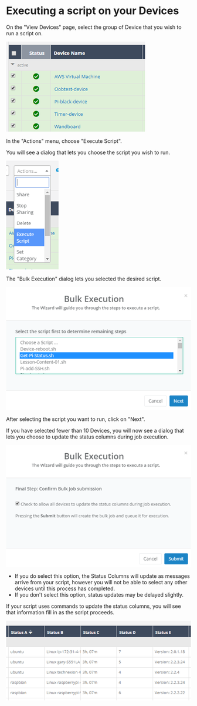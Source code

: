 # Executing a script on your Devices

On the "View Devices" page, select the group of Device that you wish to run a script on.

![](../../.gitbook/assets/image%20%282%29.png)

In the "Actions" menu, choose "Execute Script".  

You will see a dialog that lets you choose the script you wish to run.

![](../../.gitbook/assets/image%20%2827%29.png)

The "Bulk Execution" dialog lets you selected the desired script.  

![](../../.gitbook/assets/image%20%2857%29.png)

After selecting the script you want to run, click on "Next".

If you have selected fewer than 10 Devices, you will now see a dialog that lets you choose to update the status columns during job execution.  

![](../../.gitbook/assets/image%20%2852%29.png)

* If you do select this option, the Status Columns will update as messages arrive from your script, however you will not be able to select any other devices until this process has completed.
* If you don't select this option, status updates may be delayed slightly.

If your script uses commands to update the status columns, you will see that information fill in as the script proceeds.

![](../../.gitbook/assets/image%20%2837%29.png)

